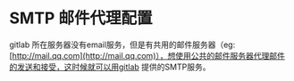 # SMTP 邮件代理配置

gitlab 所在服务器没有email服务，但是有共用的邮件服务器（eg: [http://mail.qq.com](http://mail.qq.com)），想使用公共的邮件服务器代理邮件的发送和接受，这时候就可以用gitlab 提供的SMTP服务。

